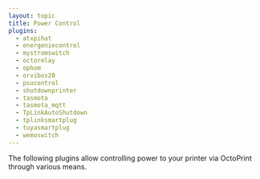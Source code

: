 ```yaml
---
layout: topic
title: Power Control
plugins:
  - atxpihat
  - energeniecontrol
  - mystromswitch
  - octorelay
  - ophom
  - orvibos20
  - psucontrol
  - shutdownprinter
  - tasmota
  - tasmota_mqtt
  - TpLinkAutoShutdown
  - tplinksmartplug
  - tuyasmartplug
  - wemoswitch
---
```


The following plugins allow controlling power to your printer via OctoPrint through various means. 
